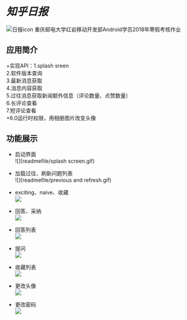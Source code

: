 # *知乎日报*
![日报icon]()
重庆邮电大学红岩移动开发部Android学员2018年寒假考核作业
## 应用简介
+实现API：1.splash sreen\
2.软件版本查询\
3.最新消息获取\
4.消息内容获取\
5.过往消息获取新闻额外信息（评论数量、点赞数量）\
6.长评论查看\
7.短评论查看\
+6.0运行时权限，用相册图片改变头像


## 功能展示
+ 启动界面<br>
![](readmefile/splash screen.gif)

+ 加载过往、刷新问题列表<br>
![](readmefile/previous and refresh.gif)

+ exciting、naive、收藏<br>
![](readmefile/收藏.gif)

+ 回答、采纳<br>
![](readmefile/回答.gif)

+ 回答列表<br>
![](readmefile/回答列表.gif)

+ 提问<br>
![](readmefile/提问.gif)

+ 收藏列表<br>
![](readmeFile/收藏列表.gif)

+ 更改头像<br>
![](readmeFile/更改头像.gif)

+ 更改密码<br>
![](readmeFile/更改密码.gif)
